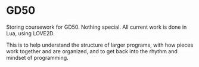 # GD50
Storing coursework for GD50. Nothing special.
All current work is done in Lua, using LOVE2D.

This is to help understand the structure of larger programs, with how pieces work together and are organized, and to get back into
the rhythm and mindset of programming.
